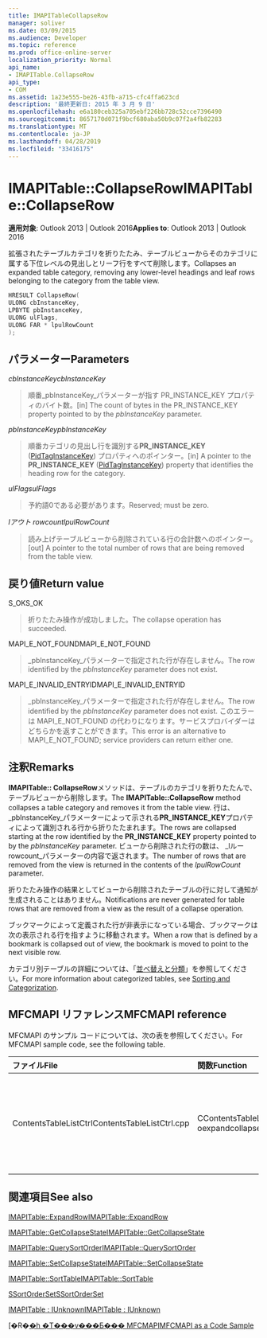 ```yaml
---
title: IMAPITableCollapseRow
manager: soliver
ms.date: 03/09/2015
ms.audience: Developer
ms.topic: reference
ms.prod: office-online-server
localization_priority: Normal
api_name:
- IMAPITable.CollapseRow
api_type:
- COM
ms.assetid: 1a23e555-be26-43fb-a715-cfc4ffa623cd
description: '最終更新日: 2015 年 3 月 9 日'
ms.openlocfilehash: e6a180ceb325a705ebf226bb728c52cce7396490
ms.sourcegitcommit: 8657170d071f9bcf680aba50b9c07f2a4fb82283
ms.translationtype: MT
ms.contentlocale: ja-JP
ms.lasthandoff: 04/28/2019
ms.locfileid: "33416175"
---
```

# <a name="imapitablecollapserow"></a><span data-ttu-id="41812-103">IMAPITable::CollapseRow</span><span class="sxs-lookup"><span data-stu-id="41812-103">IMAPITable::CollapseRow</span></span>

  
  
<span data-ttu-id="41812-104">**適用対象**: Outlook 2013 | Outlook 2016</span><span class="sxs-lookup"><span data-stu-id="41812-104">**Applies to**: Outlook 2013 | Outlook 2016</span></span> 
  
<span data-ttu-id="41812-105">拡張されたテーブルカテゴリを折りたたみ、テーブルビューからそのカテゴリに属する下位レベルの見出しとリーフ行をすべて削除します。</span><span class="sxs-lookup"><span data-stu-id="41812-105">Collapses an expanded table category, removing any lower-level headings and leaf rows belonging to the category from the table view.</span></span>
  
```cpp
HRESULT CollapseRow(
ULONG cbInstanceKey,
LPBYTE pbInstanceKey,
ULONG ulFlags,
ULONG FAR * lpulRowCount
);
```

## <a name="parameters"></a><span data-ttu-id="41812-106">パラメーター</span><span class="sxs-lookup"><span data-stu-id="41812-106">Parameters</span></span>

 <span data-ttu-id="41812-107">_cbInstanceKey_</span><span class="sxs-lookup"><span data-stu-id="41812-107">_cbInstanceKey_</span></span>
  
> <span data-ttu-id="41812-108">順番_pbInstanceKey_パラメーターが指す PR_INSTANCE_KEY プロパティのバイト数。</span><span class="sxs-lookup"><span data-stu-id="41812-108">[in] The count of bytes in the PR_INSTANCE_KEY property pointed to by the  _pbInstanceKey_ parameter.</span></span> 
    
 <span data-ttu-id="41812-109">_pbInstanceKey_</span><span class="sxs-lookup"><span data-stu-id="41812-109">_pbInstanceKey_</span></span>
  
> <span data-ttu-id="41812-110">順番カテゴリの見出し行を識別する**PR_INSTANCE_KEY** ([PidTagInstanceKey](pidtaginstancekey-canonical-property.md)) プロパティへのポインター。</span><span class="sxs-lookup"><span data-stu-id="41812-110">[in] A pointer to the **PR_INSTANCE_KEY** ([PidTagInstanceKey](pidtaginstancekey-canonical-property.md)) property that identifies the heading row for the category.</span></span> 
    
 <span data-ttu-id="41812-111">_ulFlags_</span><span class="sxs-lookup"><span data-stu-id="41812-111">_ulFlags_</span></span>
  
> <span data-ttu-id="41812-112">予約語0である必要があります。</span><span class="sxs-lookup"><span data-stu-id="41812-112">Reserved; must be zero.</span></span>
    
 <span data-ttu-id="41812-113">_lアウト rowcount_</span><span class="sxs-lookup"><span data-stu-id="41812-113">_lpulRowCount_</span></span>
  
> <span data-ttu-id="41812-114">読み上げテーブルビューから削除されている行の合計数へのポインター。</span><span class="sxs-lookup"><span data-stu-id="41812-114">[out] A pointer to the total number of rows that are being removed from the table view.</span></span>
    
## <a name="return-value"></a><span data-ttu-id="41812-115">戻り値</span><span class="sxs-lookup"><span data-stu-id="41812-115">Return value</span></span>

<span data-ttu-id="41812-116">S_OK</span><span class="sxs-lookup"><span data-stu-id="41812-116">S_OK</span></span> 
  
> <span data-ttu-id="41812-117">折りたたみ操作が成功しました。</span><span class="sxs-lookup"><span data-stu-id="41812-117">The collapse operation has succeeded.</span></span>
    
<span data-ttu-id="41812-118">MAPI_E_NOT_FOUND</span><span class="sxs-lookup"><span data-stu-id="41812-118">MAPI_E_NOT_FOUND</span></span> 
  
> <span data-ttu-id="41812-119">_pbInstanceKey_パラメーターで指定された行が存在しません。</span><span class="sxs-lookup"><span data-stu-id="41812-119">The row identified by the  _pbInstanceKey_ parameter does not exist.</span></span> 
    
<span data-ttu-id="41812-120">MAPI_E_INVALID_ENTRYID</span><span class="sxs-lookup"><span data-stu-id="41812-120">MAPI_E_INVALID_ENTRYID</span></span> 
  
> <span data-ttu-id="41812-121">_pbInstanceKey_パラメーターで指定された行が存在しません。</span><span class="sxs-lookup"><span data-stu-id="41812-121">The row identified by the  _pbInstanceKey_ parameter does not exist.</span></span> <span data-ttu-id="41812-122">このエラーは MAPI_E_NOT_FOUND の代わりになります。サービスプロバイダーはどちらかを返すことができます。</span><span class="sxs-lookup"><span data-stu-id="41812-122">This error is an alternative to MAPI_E_NOT_FOUND; service providers can return either one.</span></span> 
    
## <a name="remarks"></a><span data-ttu-id="41812-123">注釈</span><span class="sxs-lookup"><span data-stu-id="41812-123">Remarks</span></span>

<span data-ttu-id="41812-124">**IMAPITable:: CollapseRow**メソッドは、テーブルのカテゴリを折りたたんで、テーブルビューから削除します。</span><span class="sxs-lookup"><span data-stu-id="41812-124">The **IMAPITable::CollapseRow** method collapses a table category and removes it from the table view.</span></span> <span data-ttu-id="41812-125">行は、 _pbInstanceKey_パラメーターによって示される**PR_INSTANCE_KEY**プロパティによって識別される行から折りたたまれます。</span><span class="sxs-lookup"><span data-stu-id="41812-125">The rows are collapsed starting at the row identified by the **PR_INSTANCE_KEY** property pointed to by the  _pbInstanceKey_ parameter.</span></span> <span data-ttu-id="41812-126">ビューから削除された行の数は、 _lルー rowcount_パラメーターの内容で返されます。</span><span class="sxs-lookup"><span data-stu-id="41812-126">The number of rows that are removed from the view is returned in the contents of the  _lpulRowCount_ parameter.</span></span> 
  
<span data-ttu-id="41812-127">折りたたみ操作の結果としてビューから削除されたテーブルの行に対して通知が生成されることはありません。</span><span class="sxs-lookup"><span data-stu-id="41812-127">Notifications are never generated for table rows that are removed from a view as the result of a collapse operation.</span></span> 
  
<span data-ttu-id="41812-128">ブックマークによって定義された行が非表示になっている場合、ブックマークは次の表示される行を指すように移動されます。</span><span class="sxs-lookup"><span data-stu-id="41812-128">When a row that is defined by a bookmark is collapsed out of view, the bookmark is moved to point to the next visible row.</span></span> 
  
<span data-ttu-id="41812-129">カテゴリ別テーブルの詳細については、「[並べ替えと分類](sorting-and-categorization.md)」を参照してください。</span><span class="sxs-lookup"><span data-stu-id="41812-129">For more information about categorized tables, see [Sorting and Categorization](sorting-and-categorization.md).</span></span>
  
## <a name="mfcmapi-reference"></a><span data-ttu-id="41812-130">MFCMAPI リファレンス</span><span class="sxs-lookup"><span data-stu-id="41812-130">MFCMAPI reference</span></span>

<span data-ttu-id="41812-131">MFCMAPI のサンプル コードについては、次の表を参照してください。</span><span class="sxs-lookup"><span data-stu-id="41812-131">For MFCMAPI sample code, see the following table.</span></span>
  
|<span data-ttu-id="41812-132">**ファイル**</span><span class="sxs-lookup"><span data-stu-id="41812-132">**File**</span></span>|<span data-ttu-id="41812-133">**関数**</span><span class="sxs-lookup"><span data-stu-id="41812-133">**Function**</span></span>|<span data-ttu-id="41812-134">**コメント**</span><span class="sxs-lookup"><span data-stu-id="41812-134">**Comment**</span></span>|
|:-----|:-----|:-----|
|<span data-ttu-id="41812-135">ContentsTableListCtrl</span><span class="sxs-lookup"><span data-stu-id="41812-135">ContentsTableListCtrl.cpp</span></span>  <br/> |<span data-ttu-id="41812-136">CContentsTableListCtrl::D oexpandcollapse</span><span class="sxs-lookup"><span data-stu-id="41812-136">CContentsTableListCtrl::DoExpandCollapse</span></span>  <br/> |<span data-ttu-id="41812-137">mfcmapi は、 **IMAPITable:: CollapseRow**メソッドを使用して、テーブルカテゴリを折りたたみます。</span><span class="sxs-lookup"><span data-stu-id="41812-137">MFCMAPI uses the **IMAPITable::CollapseRow** method to collapse a table category.</span></span>  <br/> |
   
## <a name="see-also"></a><span data-ttu-id="41812-138">関連項目</span><span class="sxs-lookup"><span data-stu-id="41812-138">See also</span></span>



[<span data-ttu-id="41812-139">IMAPITable::ExpandRow</span><span class="sxs-lookup"><span data-stu-id="41812-139">IMAPITable::ExpandRow</span></span>](imapitable-expandrow.md)
  
[<span data-ttu-id="41812-140">IMAPITable::GetCollapseState</span><span class="sxs-lookup"><span data-stu-id="41812-140">IMAPITable::GetCollapseState</span></span>](imapitable-getcollapsestate.md)
  
[<span data-ttu-id="41812-141">IMAPITable::QuerySortOrder</span><span class="sxs-lookup"><span data-stu-id="41812-141">IMAPITable::QuerySortOrder</span></span>](imapitable-querysortorder.md)
  
[<span data-ttu-id="41812-142">IMAPITable::SetCollapseState</span><span class="sxs-lookup"><span data-stu-id="41812-142">IMAPITable::SetCollapseState</span></span>](imapitable-setcollapsestate.md)
  
[<span data-ttu-id="41812-143">IMAPITable::SortTable</span><span class="sxs-lookup"><span data-stu-id="41812-143">IMAPITable::SortTable</span></span>](imapitable-sorttable.md)
  
[<span data-ttu-id="41812-144">SSortOrderSet</span><span class="sxs-lookup"><span data-stu-id="41812-144">SSortOrderSet</span></span>](ssortorderset.md)
  
[<span data-ttu-id="41812-145">IMAPITable : IUnknown</span><span class="sxs-lookup"><span data-stu-id="41812-145">IMAPITable : IUnknown</span></span>](imapitableiunknown.md)


<span data-ttu-id="41812-146">[�R�[�h �T���v���Ƃ��� MFCMAPI](mfcmapi-as-a-code-sample.md)</span><span class="sxs-lookup"><span data-stu-id="41812-146">[MFCMAPI as a Code Sample](mfcmapi-as-a-code-sample.md)</span></span>


